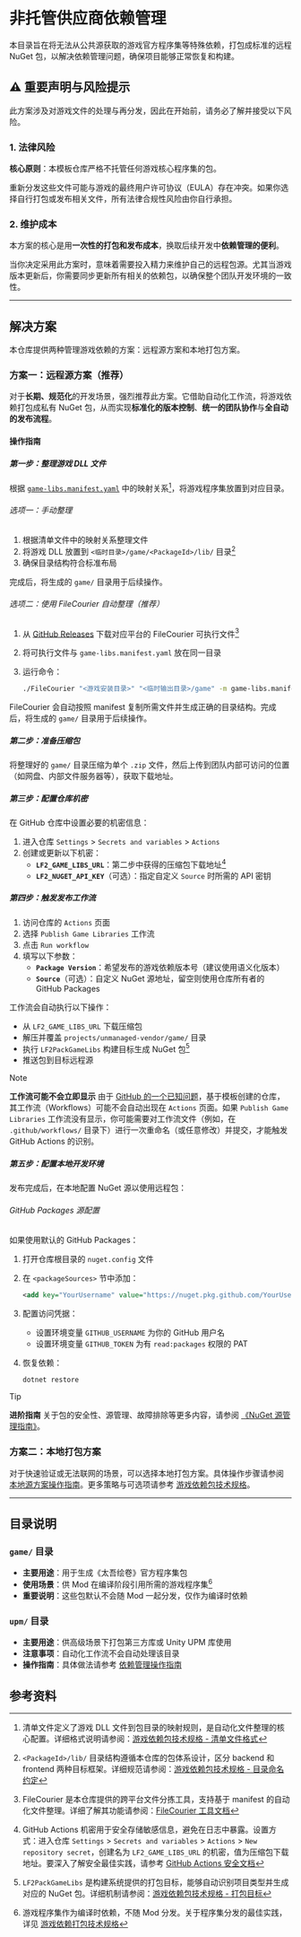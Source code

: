 # 非托管供应商依赖管理

本目录旨在将无法从公共源获取的游戏官方程序集等特殊依赖，打包成标准的远程 NuGet 包，以解决依赖管理问题，确保项目能够正常恢复和构建。

## ⚠️ 重要声明与风险提示

此方案涉及对游戏文件的处理与再分发，因此在开始前，请务必了解并接受以下风险。

### 1. 法律风险

**核心原则**：本模板仓库严格不托管任何游戏核心程序集的包。

重新分发这些文件可能与游戏的最终用户许可协议（EULA）存在冲突。如果你选择自行打包或发布相关文件，所有法律合规性风险由你自行承担。

### 2. 维护成本

本方案的核心是用**一次性的打包和发布成本**，换取后续开发中**依赖管理的便利**。

当你决定采用此方案时，意味着需要投入精力来维护自己的远程包源。尤其当游戏版本更新后，你需要同步更新所有相关的依赖包，以确保整个团队开发环境的一致性。

---

## 解决方案

本仓库提供两种管理游戏依赖的方案：远程源方案和本地打包方案。

### 方案一：远程源方案（推荐）

对于**长期、规范化**的开发场景，强烈推荐此方案。它借助自动化工作流，将游戏依赖打包成私有 NuGet 包，从而实现**标准化的版本控制**、**统一的团队协作**与**全自动的发布流程**。

#### 操作指南

##### 第一步：整理游戏 DLL 文件

根据 [`game-libs.manifest.yaml`](game/game-libs.manifest.yaml) 中的映射关系[^1]，将游戏程序集放置到对应目录。

###### 选项一：手动整理

1. 根据清单文件中的映射关系整理文件
2. 将游戏 DLL 放置到 `<临时目录>/game/<PackageId>/lib/` 目录[^2]
3. 确保目录结构符合标准布局

完成后，将生成的 `game/` 目录用于后续操作。

###### 选项二：使用 FileCourier 自动整理（推荐）

1. 从 [GitHub Releases](https://github.com/iplaylf2/lf2-taiwu-mods/releases) 下载对应平台的 FileCourier 可执行文件[^3]
2. 将可执行文件与 `game-libs.manifest.yaml` 放在同一目录
3. 运行命令：

   ```bash
   ./FileCourier "<游戏安装目录>" "<临时输出目录>/game" -m game-libs.manifest.yaml
   ```

FileCourier 会自动按照 manifest 复制所需文件并生成正确的目录结构。完成后，将生成的 `game/` 目录用于后续操作。

##### 第二步：准备压缩包

将整理好的 `game/` 目录压缩为单个 `.zip` 文件，然后上传到团队内部可访问的位置（如网盘、内部文件服务器等），获取下载地址。

##### 第三步：配置仓库机密

在 GitHub 仓库中设置必要的机密信息：

1. 进入仓库 `Settings` > `Secrets and variables` > `Actions`
2. 创建或更新以下机密：
   - **`LF2_GAME_LIBS_URL`**：第二步中获得的压缩包下载地址[^4]
   - **`LF2_NUGET_API_KEY`**（可选）：指定自定义 `Source` 时所需的 API 密钥

##### 第四步：触发发布工作流

1. 访问仓库的 `Actions` 页面
2. 选择 `Publish Game Libraries` 工作流
3. 点击 `Run workflow`
4. 填写以下参数：
   - **`Package Version`**：希望发布的游戏依赖版本号（建议使用语义化版本）
   - **`Source`**（可选）：自定义 NuGet 源地址，留空则使用仓库所有者的 GitHub Packages

工作流会自动执行以下操作：

- 从 `LF2_GAME_LIBS_URL` 下载压缩包
- 解压并覆盖 `projects/unmanaged-vendor/game/` 目录
- 执行 `LF2PackGameLibs` 构建目标生成 NuGet 包[^5]
- 推送包到目标远程源

> [!NOTE]
> **工作流可能不会立即显示**
> 由于 [GitHub 的一个已知问题](https://github.com/orgs/community/discussions/25219)，基于模板创建的仓库，其工作流（Workflows）可能不会自动出现在 `Actions` 页面。如果 `Publish Game Libraries` 工作流没有显示，你可能需要对工作流文件（例如，在 `.github/workflows/` 目录下）进行一次重命名（或任意修改）并提交，才能触发 GitHub Actions 的识别。

##### 第五步：配置本地开发环境

发布完成后，在本地配置 NuGet 源以使用远程包：

###### GitHub Packages 源配置

如果使用默认的 GitHub Packages：

1. 打开仓库根目录的 `nuget.config` 文件
2. 在 `<packageSources>` 节中添加：

   ```xml
   <add key="YourUsername" value="https://nuget.pkg.github.com/YourUsername/index.json" />
   ```

3. 配置访问凭据：
   - 设置环境变量 `GITHUB_USERNAME` 为你的 GitHub 用户名
   - 设置环境变量 `GITHUB_TOKEN` 为有 `read:packages` 权限的 PAT

4. 恢复依赖：

   ```bash
   dotnet restore
   ```

> [!TIP]
> **进阶指南**
> 关于包的安全性、源管理、故障排除等更多内容，请参阅 [《NuGet 源管理指南》](../../docs/how-to/nuget-source-management.md)。

### 方案二：本地打包方案

对于快速验证或无法联网的场景，可以选择本地打包方案。具体操作步骤请参阅 [本地源方案操作指南](../../docs/how-to/game-libs-local-setup.md)。更多策略与可选项请参考 [游戏依赖包技术规格](../../docs/reference/game-libs-packaging.md)。

---

## 目录说明

### `game/` 目录

- **主要用途**：用于生成《太吾绘卷》官方程序集包
- **使用场景**：供 Mod 在编译阶段引用所需的游戏程序集[^6]
- **重要说明**：这些包默认不会随 Mod 一起分发，仅作为编译时依赖

### `upm/` 目录

- **主要用途**：供高级场景下打包第三方库或 Unity UPM 库使用
- **注意事项**：自动化工作流不会自动处理该目录
- **操作指南**：具体做法请参考 [依赖管理操作指南](../../docs/how-to/dependency-management.md)

## 参考资料

[^1]: 清单文件定义了游戏 DLL 文件到包目录的映射规则，是自动化文件整理的核心配置。详细格式说明请参阅：[游戏依赖包技术规格 - 清单文件格式](../../docs/reference/game-libs-packaging.md#清单文件格式)
[^2]: `<PackageId>/lib/` 目录结构遵循本仓库的包体系设计，区分 backend 和 frontend 两种目标框架。详细规范请参阅：[游戏依赖包技术规格 - 目录命名约定](../../docs/reference/game-libs-packaging.md#目录命名约定)
[^3]: FileCourier 是本仓库提供的跨平台文件分拣工具，支持基于 manifest 的自动化文件整理。详细了解其功能请参阅：[FileCourier 工具文档](tools/FileCourier/README.md)
[^4]: GitHub Actions 机密用于安全存储敏感信息，避免在日志中暴露。设置方式：进入仓库 `Settings` > `Secrets and variables` > `Actions` > `New repository secret`，创建名为 `LF2_GAME_LIBS_URL` 的机密，值为压缩包下载地址。要深入了解安全最佳实践，请参考 [GitHub Actions 安全文档](https://docs.github.com/zh-cn/actions/security-guides/using-secrets-in-github-actions)
[^5]: `LF2PackGameLibs` 是构建系统提供的打包目标，能够自动识别项目类型并生成对应的 NuGet 包。详细机制请参阅：[游戏依赖包技术规格 - 打包目标](../../docs/reference/game-libs-packaging.md#打包目标)
[^6]: 游戏程序集作为编译时依赖，不随 Mod 分发。关于程序集分发的最佳实践，详见 [游戏依赖打包技术规格](../../docs/reference/game-libs-packaging.md)
